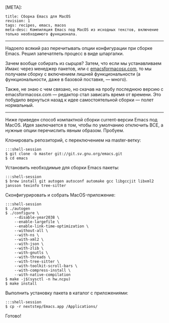[META]:

```
title: Сборка Emacs для MacOS
revision: 1
tags: recipes, emacs, macos
meta-desc: Компиляция Emacs под MacOS из исходных текстов, включение только необходимого функционала.
```

---

Надоело всякий раз перечитывать опции конфигурации при сборке Emacs. Решил запечатлеть процесс в виде шпаргалки.

Зачем вообще собирать из сырцов? Затем, что если мы устанавливаем Имакс через менеджер пакетов, или с <a href="https://emacsformacosx.com" target="_blank">emacsformacosx.com</a>, то мы получаем сборку с включением лишней функциональности (а функциональности, даже в базовой поставке, — много).

Также, не знаю с чем связано, но скачав на пробу последнюю версию с emacsformacosx.com — редактор стал зависать время от времени. Это побудило вернуться назад к идее самостоятельной сборки — полет нормальный.

---

Ниже приведен способ компактной сборки current-версии Emacs под MacOS. Идея заключается в том, чтобы по умолчанию отключить ВСЕ, а нужные опции перечислить явным образом. Пробуем.

Клонировать репозиторий, с переключением на master-ветку:

    :::shell-session
    $ git clone -b master git://git.sv.gnu.org/emacs.git
    $ cd emacs

Установить необходимые для сборки Emacs пакеты:

    :::shell-session
    $ brew install git autogen autoconf automake gcc libgccjit libxml2 jansson texinfo tree-sitter

Сконфигурировать и собрать MacOS-приложение:

    :::shell-session
    $ ./autogen
    $ ./configure \
        --disable-year2038 \
        --enable-largefile \
        --enable-link-time-optimization \
        --without-all \
        --with-ns \
        --with-xml2 \
        --with-json \
        --with-zlib \
        --with-gnutls \
        --with-threads \
        --with-tree-sitter \
        --with-toolkit-scroll-bars \
        --with-compress-install \
        --with-native-compilation
    $ make -j$(sysctl -n hw.ncpu)
    $ make install

Выполнить установку пакета в каталог с приложениями:

    :::shell-session
    $ cp -r nextstep/Emacs.app /Applications/

Готово!
